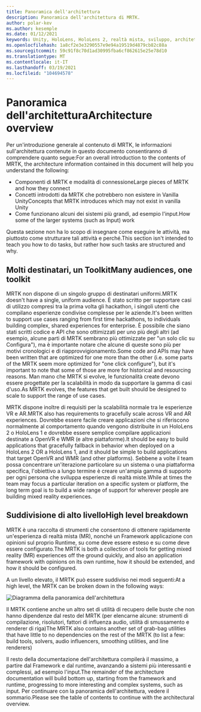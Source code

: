 ```yaml
---
title: Panoramica dell'architettura
description: Panoramica dell'architettura di MRTK.
author: polar-kev
ms.author: kesemple
ms.date: 01/12/2021
keywords: Unity, HoloLens, HoloLens 2, realtà mista, sviluppo, architettura MRTK
ms.openlocfilehash: 1a8cf2e3e3290557e9e94a19519d4879cb82c88a
ms.sourcegitcommit: 59c91f8c70d1ad30995fba6cf862615e25e78d10
ms.translationtype: MT
ms.contentlocale: it-IT
ms.lasthandoff: 03/19/2021
ms.locfileid: "104694578"
---
```

# <a name="architecture-overview"></a><span data-ttu-id="004af-104">Panoramica dell'architettura</span><span class="sxs-lookup"><span data-stu-id="004af-104">Architecture overview</span></span>

<span data-ttu-id="004af-105">Per un'introduzione generale al contenuto di MRTK, le informazioni sull'architettura contenute in questo documento consentiranno di comprendere quanto segue:</span><span class="sxs-lookup"><span data-stu-id="004af-105">For an overall introduction to the contents of MRTK, the architecture information contained in this document will help you understand the following:</span></span>

- <span data-ttu-id="004af-106">Componenti di MRTK e modalità di connessione</span><span class="sxs-lookup"><span data-stu-id="004af-106">Large pieces of MRTK and how they connect</span></span>
- <span data-ttu-id="004af-107">Concetti introdotti da MRTK che potrebbero non esistere in Vanilla Unity</span><span class="sxs-lookup"><span data-stu-id="004af-107">Concepts that MRTK introduces which may not exist in vanilla Unity</span></span>
- <span data-ttu-id="004af-108">Come funzionano alcuni dei sistemi più grandi, ad esempio l'input.</span><span class="sxs-lookup"><span data-stu-id="004af-108">How some of the larger systems (such as Input) work</span></span>

<span data-ttu-id="004af-109">Questa sezione non ha lo scopo di insegnare come eseguire le attività, ma piuttosto come strutturare tali attività e perché.</span><span class="sxs-lookup"><span data-stu-id="004af-109">This section isn't intended to teach you how to do tasks, but rather how such tasks are structured and why.</span></span>

## <a name="many-audiences-one-toolkit"></a><span data-ttu-id="004af-110">Molti destinatari, un Toolkit</span><span class="sxs-lookup"><span data-stu-id="004af-110">Many audiences, one toolkit</span></span>

<span data-ttu-id="004af-111">MRTK non dispone di un singolo gruppo di destinatari uniformi.</span><span class="sxs-lookup"><span data-stu-id="004af-111">MRTK doesn't have a single, uniform audience.</span></span> <span data-ttu-id="004af-112">È stato scritto per supportare casi di utilizzo compresi tra la prima volta gli hackathon, i singoli utenti che compilano esperienze condivise complesse per le aziende.</span><span class="sxs-lookup"><span data-stu-id="004af-112">It's been written to support use cases ranging from first time hackathons, to individuals building complex, shared experiences for enterprise.</span></span> <span data-ttu-id="004af-113">È possibile che siano stati scritti codice e API che sono ottimizzati per uno più degli altri (ad esempio, alcune parti di MRTK sembrano più ottimizzate per "un solo clic su Configura"), ma è importante notare che alcune di queste sono più per motivi cronologici e di riapprovvigionamento.</span><span class="sxs-lookup"><span data-stu-id="004af-113">Some code and APIs may have been written that are optimized for one more than the other (i.e. some parts of the MRTK seem more optimized for "one click configure"), but it's important to note that some of those are more for historical and resourcing reasons.</span></span> <span data-ttu-id="004af-114">Man mano che MRTK si evolve, le funzionalità create devono essere progettate per la scalabilità in modo da supportare la gamma di casi d'uso.</span><span class="sxs-lookup"><span data-stu-id="004af-114">As MRTK evolves, the features that get built should be designed to scale to support the range of use cases.</span></span>

<span data-ttu-id="004af-115">MRTK dispone inoltre di requisiti per la scalabilità normale tra le esperienze VR e AR.</span><span class="sxs-lookup"><span data-stu-id="004af-115">MRTK also has requirements to gracefully scale across VR and AR experiences.</span></span> <span data-ttu-id="004af-116">Dovrebbe essere facile creare applicazioni che si riferiscono normalmente al comportamento quando vengono distribuite in un HoloLens 2 o HoloLens 1 e dovrebbe essere semplice compilare applicazioni destinate a OpenVR e WMR (e altre piattaforme).</span><span class="sxs-lookup"><span data-stu-id="004af-116">It should be easy to build applications that gracefully fallback in behavior when deployed on a HoloLens 2 OR a HoloLens 1, and it should be simple to build applications that target OpenVR and WMR (and other platforms).</span></span> <span data-ttu-id="004af-117">Sebbene a volte il team possa concentrare un'iterazione particolare su un sistema o una piattaforma specifica, l'obiettivo a lungo termine è creare un'ampia gamma di supporto per ogni persona che sviluppa esperienze di realtà miste.</span><span class="sxs-lookup"><span data-stu-id="004af-117">While at times the team may focus a particular iteration on a specific system or platform, the long term goal is to build a wide range of support for wherever people are building mixed reality experiences.</span></span>

## <a name="high-level-breakdown"></a><span data-ttu-id="004af-118">Suddivisione di alto livello</span><span class="sxs-lookup"><span data-stu-id="004af-118">High level breakdown</span></span>

<span data-ttu-id="004af-119">MRTK è una raccolta di strumenti che consentono di ottenere rapidamente un'esperienza di realtà mista (MR), nonché un Framework applicazione con opinioni sul proprio Runtime, su come deve essere esteso e su come deve essere configurato.</span><span class="sxs-lookup"><span data-stu-id="004af-119">The MRTK is both a collection of tools for getting mixed reality (MR) experiences off the ground quickly, and also an application framework with opinions on its own runtime, how it should be extended, and how it should be configured.</span></span>

<span data-ttu-id="004af-120">A un livello elevato, il MRTK può essere suddiviso nei modi seguenti:</span><span class="sxs-lookup"><span data-stu-id="004af-120">At a high level, the MRTK can be broken down in the following ways:</span></span>

![Diagramma della panoramica dell'architettura](../features/images/architecture/MRTK_Architecture.png)

<span data-ttu-id="004af-122">Il MRTK contiene anche un altro set di utilità di recupero delle buste che non hanno dipendenze dal resto del MRTK (per elencarne alcune: strumenti di compilazione, risolutori, fattori di influenza audio, utilità di smussamento e renderer di riga)</span><span class="sxs-lookup"><span data-stu-id="004af-122">The MRTK also contains another set of grab-bag utilities that have little to no dependencies on the rest of the MRTK (to list a few: build tools, solvers, audio influencers, smoothing utilities, and line renderers)</span></span>

<span data-ttu-id="004af-123">Il resto della documentazione dell'architettura compilerà il massimo, a partire dal Framework e dal runtime, avanzando a sistemi più interessanti e complessi, ad esempio l'input.</span><span class="sxs-lookup"><span data-stu-id="004af-123">The remainder of the architecture documentation will build bottom up, starting from the framework and runtime, progressing to more interesting and complex systems, such as input.</span></span> <span data-ttu-id="004af-124">Per continuare con la panoramica dell'architettura, vedere il sommario.</span><span class="sxs-lookup"><span data-stu-id="004af-124">Please see the table of contents to continue with the architectural overview.</span></span>
